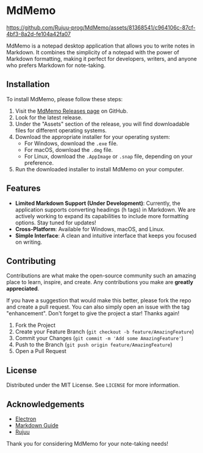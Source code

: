 # MdMemo


https://github.com/Rujuu-prog/MdMemo/assets/81368541/c964106c-87cf-4bf3-8a2d-fe104a42fa07



MdMemo is a notepad desktop application that allows you to write notes in Markdown. It combines the simplicity of a notepad with the power of Markdown formatting, making it perfect for developers, writers, and anyone who prefers Markdown for note-taking.

## Installation

To install MdMemo, please follow these steps:

1. Visit the [MdMemo Releases page](https://github.com/Rujuu-prog/MdMemo/releases) on GitHub.
2. Look for the latest release.
3. Under the "Assets" section of the release, you will find downloadable files for different operating systems.
4. Download the appropriate installer for your operating system:
   - For Windows, download the `.exe` file.
   - For macOS, download the `.dmg` file.
   - For Linux, download the `.AppImage` or `.snap` file, depending on your preference.
5. Run the downloaded installer to install MdMemo on your computer.

## Features

- **Limited Markdown Support (Under Development)**: Currently, the application supports converting headings (h tags) in Markdown. We are actively working to expand its capabilities to include more formatting options. Stay tuned for updates!
- **Cross-Platform**: Available for Windows, macOS, and Linux.
- **Simple Interface**: A clean and intuitive interface that keeps you focused on writing.

## Contributing

Contributions are what make the open-source community such an amazing place to learn, inspire, and create. Any contributions you make are **greatly appreciated**.

If you have a suggestion that would make this better, please fork the repo and create a pull request. You can also simply open an issue with the tag "enhancement".
Don't forget to give the project a star! Thanks again!

1. Fork the Project
2. Create your Feature Branch (`git checkout -b feature/AmazingFeature`)
3. Commit your Changes (`git commit -m 'Add some AmazingFeature'`)
4. Push to the Branch (`git push origin feature/AmazingFeature`)
5. Open a Pull Request

## License

Distributed under the MIT License. See `LICENSE` for more information.

## Acknowledgements

- [Electron](https://www.electronjs.org/)
- [Markdown Guide](https://www.markdownguide.org/)
- [Rujuu](https://github.com/Rujuu-prog)

Thank you for considering MdMemo for your note-taking needs!
